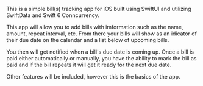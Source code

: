 This is a simple bill(s) tracking app for iOS built using SwiftUI and utilizing SwiftData and Swift 6 Conncurrency.

This app will allow you to add bills with imformation such as the name, amount, repeat interval, etc.
From there your bills will show as an idicator of their due date on the calendar and a list below of upcoming bills.

You then will get notified when a bill's due date is coming up.
Once a bill is paid either automatically or manually, you have the ability to mark the bill as paid and if the bill repeats it will get it ready for the next due date.

Other features will be included, however this is the basics of the app.
